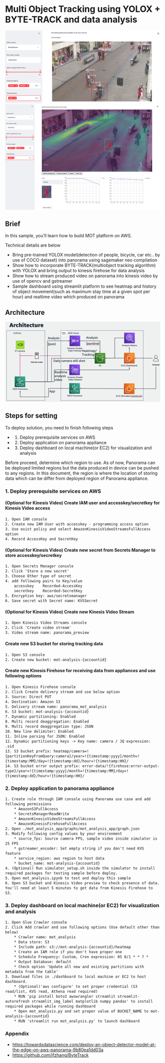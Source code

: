 # Multi Object Tracking using YOLOX + BYTE-TRACK and data analysis
<div align="center"><img src="doc/Sample_KVS.png" width="max"></div>
<div align="center"><img src="doc/Sample_Tracking.png" width="max"></div>

## Brief 
In this sample, you'll learn how to build MOT platform on AWS.

Technical details are below
* Bring pre-trained YOLOX model(detection of people, bicycle, car etc.. by use of COCO dataset) into panorama using sagemaker neo compilation
* Show how to incorporate BYTE-TRACK(multiobject tracking algorithm) with YOLOX and bring output to kinesis firehose for data analysis
* Show how to stream produced video on panorama into kinesis video by use of opencv and gstreamer
* Sample dashboard using streamlit platform to see heatmap and history of object movement(such as maximum stay time at a given spot per hour) and realtime video which produced on panorama

## Architecture
<div align="center"><img src="doc/Sample_Architecture.png" width="max"></div>

## Steps for setting
To deploy solution, you need to finish following steps
* 1. Deploy prerequisite services on AWS
* 2. Deploy application on panorama appliance
* 3. Deploy dashboard on local machine(or EC2) for visualization and analysis

Before proceed, determine which region to use.
As of now, Panorama can be deployed limited regions but the data produced in device can be pushed to any regions.
In this document, the region is where the location of storing data which can be differ from deployed region of Panorama appliance.

### 1. Deploy prerequisite services on AWS
#### (Optional for Kinesis Video) Create IAM user and accesskey/secretkey for Kinesis Video access
```
1. Open IAM console
2. Create new IAM User with accesskey - programming access option
3. Use exist policy and select AmazonKinesisVideoStreamsFullAccess option
4. Record AccessKey and SecretKey 
```

#### (Optional for Kinesis Video) Create new secret from Secrets Manager to store accesskey/secretkey
```
1. Open Secrets Manager console
2. Click 'Store a new secret'
3. Choose Other type of secret
4. add following pairs to Key/value
    accesskey    Recorded-AccessKey
    secretkey    Recorded-SecretKey
5. Encryption key: aws/secretsmanager
6. Save secret with Secret name: KVSSecret
```

#### (Optional for Kinesis Video) Create new Kinesis Video Stream
```
1. Open Kinesis Video Streams console
2. Click 'Create video stream'
3. Video stream name: panorama_preview
```

#### Create new S3 bucket for storing tracking data
```
1. Open S3 console
2. Create new bucket: mot-analysis-{accountid}
```

#### Create new Kinesis Firehose for receiving data from appliances and use following options
```
1. Open Kinesis Firehose console
2. Click Create delivery stream and use below option
3. Source: Direct PUT
4. Destination: Amazon S3
5. Delivery stream name: panorama_mot_analysis
6. S3 bucket: mot-analysis-{accountid}
7. Dynamic partitioning: Enabled
8. Multi record deaggregation: Enabled
9. Multi record deaggregation type: JSON
10. New line delimiter: Enabled
11. Inline parsing for JSON: Enabled
12. Dynamic partitioning keys -> Key name: camera / JQ expression: .sid
13. S3 bucket prefix: heatmap/camera=!{partitionKeyFromQuery:camera}/year=!{timestamp:yyyy}/month=!{timestamp:MM}/day=!{timestamp:dd}/hour=!{timestamp:HH}/
14. S3 bucket error output prefix: error-data/!{firehose:error-output-type}/year=!{timestamp:yyyy}/month=!{timestamp:MM}/day=!{timestamp:dd}/hour=!{timestamp:HH}/
```

### 2. Deploy application to panorama appliance
```
1. Create role through IAM console using Panorama use case and add following permissions
    * AmazonS3FullAccess
    * SecretsManagerReadWrite
    * AmazonKinesisVideoStreamsFullAccess
    * AmazonKinesisFirehoseFullAccess
2. Open ./mot_analysis_app/graphs/mot_analysis_app/graph.json
3. Modify following config values by your environment
    * source_fps: Source camera FPS, sample video inside simulator is 25 FPS
    * gstreamer_encoder: Set empty string if you don't need KVS feature
    * service_region: aws region to host data
    * bucket_name: mot-analysis-{accountid}
4. (Optional) Run simulator_setup.sh inside the simulator to install required packages for testing sample before deploy.
5. Open mot_analysis.ipynb to test and deploy this sample
6. Open S3 bucket and Kinesis Video preview to check presence of data. You'll need at least 5 minutes to get data from Kinesis Firehose to S3.
```

### 3. Deploy dashboard on local machine(or EC2) for visualization and analysis
```
1. Open Glue Crawler console
2. Click Add crawler and use following options (Use default other than below)
    * Crawler name: mot_analysis
    * Data store: S3
    * Include path: s3://mot-analysis-{accountid}/heatmap
    * Create an IAM role if you don't have proper one
    * Schedule Frequency: Custom, Cron expression: 05 0/1 * * ? *
    * Output Database: default
    * Check option 'Update all new and existing partitions with metadata from the table'
3. Download files in ./dashboard to local machine or EC2 to host dashboard.
    * (Optional)'aws configure' to set proper credential (S3 read/list, KVS read, Athena read required)
    * RUN 'pip install boto3 awswrangler streamlit streamlit-autorefresh streamlit_img_label matplotlib numpy pandas' to install required packages while running dashboard
    * Open mot_analysis.py and set proper value of BUCKET_NAME to mot-analysis-{accountid}
    * RUN 'streamlit run mot_analysis.py' to launch dashboard
```

### Appendix
* https://towardsdatascience.com/deploy-an-object-detector-model-at-the-edge-on-aws-panorama-9b80ea1dd03a
* https://github.com/ifzhang/ByteTrack